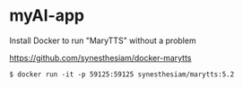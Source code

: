 # myAI-app

Install Docker to run "MaryTTS" without a problem 

https://github.com/synesthesiam/docker-marytts

```
$ docker run -it -p 59125:59125 synesthesiam/marytts:5.2
```
